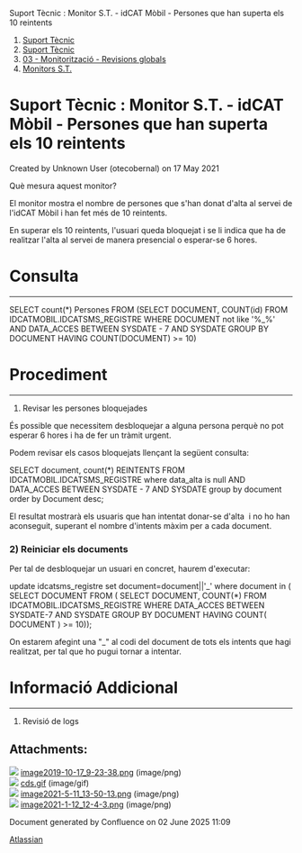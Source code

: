 Suport Tècnic : Monitor S.T. - idCAT Mòbil - Persones que han superta els 10 reintents  

1.  [Suport Tècnic](index.md)
2.  [Suport Tècnic](13893782.md)
3.  [03 - Monitorització - Revisions globals](26313327.md)
4.  [Monitors S.T.](Monitors-S.T._41522177.md)

Suport Tècnic : Monitor S.T. - idCAT Mòbil - Persones que han superta els 10 reintents
======================================================================================

Created by Unknown User (otecobernal) on 17 May 2021

Què mesura aquest monitor?

El monitor mostra el nombre de persones que s'han donat d'alta al servei de l'idCAT Mòbil i han fet més de 10 reintents.

En superar els 10 reintents, l'usuari queda bloquejat i se li indica que ha de realitzar l'alta al servei de manera presencial o esperar-se 6 hores.

  

**Consulta**
============

* * *

SELECT count(\*) Persones
  FROM (SELECT DOCUMENT, COUNT(id)
          FROM IDCATMOBIL.IDCATSMS\_REGISTRE
         WHERE DOCUMENT not like '%\_%'
           AND DATA\_ACCES BETWEEN SYSDATE - 7 AND SYSDATE
         GROUP BY DOCUMENT
        HAVING COUNT(DOCUMENT) >= 10)

**Procediment**
===============

* * *

1) Revisar les persones bloquejades

És possible que necessitem desbloquejar a alguna persona perquè no pot esperar 6 hores i ha de fer un tràmit urgent.

Podem revisar els casos bloquejats llençant la següent consulta:

SELECT document, count(\*) REINTENTS
  FROM IDCATMOBIL.IDCATSMS\_REGISTRE
 where data\_alta is null
   AND DATA\_ACCES BETWEEN SYSDATE - 7 AND SYSDATE
 group by document
 order by Document desc;

El resultat mostrarà els usuaris que han intentat donar-se d'alta  i no ho han aconseguit, superant el nombre d'intents màxim per a cada document.

### 2) Reiniciar els documents

Per tal de desbloquejar un usuari en concret, haurem d'executar:

update idcatsms\_registre set document=document||'\_' where document in (
SELECT DOCUMENT FROM ( SELECT DOCUMENT, COUNT(\*) FROM IDCATMOBIL.IDCATSMS\_REGISTRE WHERE DATA\_ACCES BETWEEN SYSDATE-7 AND SYSDATE GROUP BY DOCUMENT HAVING COUNT( DOCUMENT ) >= 10));

On estarem afegint una "\_" al codi del document de tots els intents que hagi realitzat, per tal que ho pugui tornar a intentar.

  

**Informació Addicional**
=========================

* * *

1) Revisió de logs

  

  

  

Attachments:
------------

![](images/icons/bullet_blue.gif) [image2019-10-17\_9-23-38.png](attachments/41523227/41523228.png) (image/png)  
![](images/icons/bullet_blue.gif) [cds.gif](attachments/41523227/41523229.gif) (image/gif)  
![](images/icons/bullet_blue.gif) [image2021-5-11\_13-50-13.png](attachments/41523227/41523230.png) (image/png)  
![](images/icons/bullet_blue.gif) [image2021-1-12\_12-4-3.png](attachments/41523227/41523231.png) (image/png)  

Document generated by Confluence on 02 June 2025 11:09

[Atlassian](http://www.atlassian.com/)